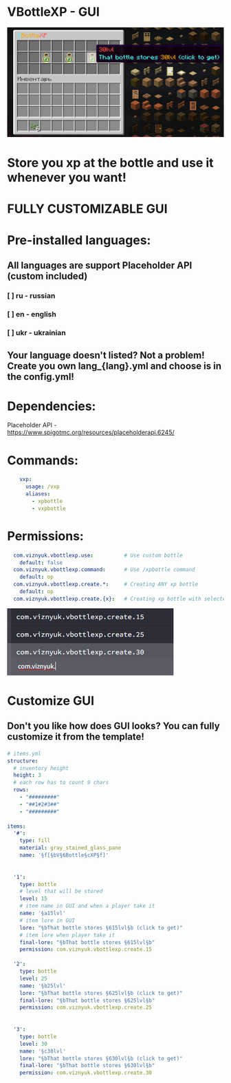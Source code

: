 # VBottleXP - GUI
![gui_img.png](gui_img.png)
# Store you xp at the bottle and use it whenever you want!
# FULLY CUSTOMIZABLE GUI

# Pre-installed languages:
## All languages are support Placeholder API (custom included)
### [ ] ru - russian
### [ ] en - english
### [ ] ukr - ukrainian
## Your language doesn't listed? Not a problem! Create you own lang_{lang}.yml and choose is in the config.yml!
# Dependencies:
Placeholder API - https://www.spigotmc.org/resources/placeholderapi.6245/
# Commands:

```yml
    vxp:
      usage: /vxp
      aliases:
        - xpbottle
        - vxpbottle
```

# Permissions:
```yml
  com.viznyuk.vbottlexp.use:          # Use custom bottle
    default: false
  com.viznyuk.vbottlexp.command:      # Use /xpbottle command
    default: op
  com.viznyuk.vbottlexp.create.*:     # Creating ANY xp bottle
    default: op
  com.viznyuk.vbottlexp.create.{x}:   # Creating xp bottle with selected level. Where x is level (look further)
```
![perms.png](permission_img.png)

# Customize GUI
## Don't you like how does GUI looks? You can fully customize it from the template!
```yml
# items.yml
structure:
  # inventory height
  height: 3
  # each row has to count 9 chars
  rows:
    - "#########"
    - "##1#2#3##"
    - "#########"

items:
  '#':
    type: fill
    material: gray_stained_glass_pane
    name: '§f[§bV§6Bottle§cXP§f]'


  '1':
    type: bottle
    # level that will be stored
    level: 15
    # item name in GUI and when a player take it
    name: '§a15lvl'
    # item lore in GUI
    lore: "§bThat bottle stores §615lvl§b (click to get)"
    # item lore when player take it
    final-lore: "§bThat bottle stores §615lvl§b"
    permission: com.viznyuk.vbottlexp.create.15

  '2':
    type: bottle
    level: 25
    name: '§b25lvl'
    lore: "§bThat bottle stores §625lvl§b (click to get)"
    final-lore: "§bThat bottle stores §625lvl§b"
    permission: com.viznyuk.vbottlexp.create.25


  '3':
    type: bottle
    level: 30
    name: '§c30lvl'
    lore: "§bThat bottle stores §630lvl§b (click to get)"
    final-lore: "§bThat bottle stores §630lvl§b"
    permission: com.viznyuk.vbottlexp.create.30


```


